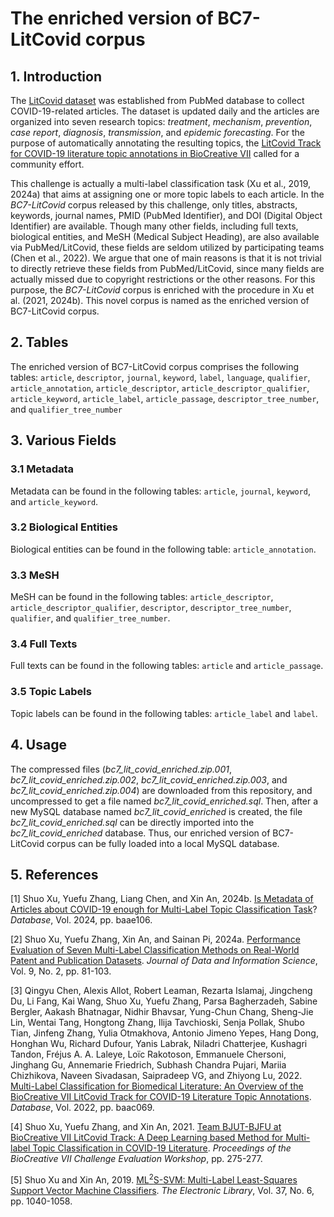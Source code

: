 # The enriched version of BC7-LitCovid corpus
## 1. Introduction  
The [LitCovid dataset](https://www.ncbi.nlm.nih.gov/research/coronavirus/) was established from PubMed database to collect COVID-19-related articles. The dataset is updated daily and the articles are organized into seven research topics: *treatment*, *mechanism*, *prevention*, *case report*, *diagnosis*, *transmission*, and *epidemic forecasting*. For the purpose of automatically annotating the resulting topics, the [LitCovid Track for COVID-19 literature topic annotations in BioCreative VII](https://biocreative.bioinformatics.udel.edu/tasks/biocreative-vii/track-5/) called for a community effort. 

This challenge is actually a multi-label classification task (Xu et al., 2019, 2024a) that aims at assigning one or more topic labels to each article. In the *BC7-LitCovid* corpus released by this challenge, only titles, abstracts, keywords, journal names, PMID (PubMed Identifier), and DOI (Digital Object Identifier) are available. Though many other fields, including full texts, biological entities, and MeSH (Medical Subject Heading), are also available via PubMed/LitCovid, these fields are seldom utilized by participating teams (Chen et al., 2022). We argue that one of main reasons is that it is not trivial to directly retrieve these fields from PubMed/LitCovid, since many fields are actually missed due to copyright restrictions or the other reasons. For this purpose, the *BC7-LitCovid* corpus is enriched with the procedure in Xu et al. (2021, 2024b). This novel corpus is named as the enriched version of BC7-LitCovid corpus. 

## 2. Tables
The enriched version of BC7-LitCovid corpus comprises the following tables: ```article```, ```descriptor```, ```journal```, ```keyword```, ```label```, ```language```, ```qualifier```, ```article_annotation```, ```article_descriptor```, ```article_descriptor_qualifier```, ```article_keyword```, ```article_label```, ```article_passage```, ```descriptor_tree_number```, and ```qualifier_tree_number```

## 3. Various Fields
### 3.1 Metadata
Metadata can be found in the following tables: ```article```, ```journal```, ```keyword```, and ```article_keyword```.
### 3.2 Biological Entities
Biological entities can be found in the following table: ```article_annotation```.
### 3.3 MeSH 
MeSH can be found in the following tables: ```article_descriptor```, ```article_descriptor_qualifier```, ```descriptor```, ```descriptor_tree_number```, ```qualifier```, and ```qualifier_tree_number```.
### 3.4 Full Texts
Full texts can be found in the following tables: ```article``` and ```article_passage```.
### 3.5 Topic Labels
Topic labels can be found in the following tables: ```article_label``` and ```label```.

## 4. Usage
The compressed files (*bc7_lit_covid_enriched.zip.001*, *bc7_lit_covid_enriched.zip.002*, *bc7_lit_covid_enriched.zip.003*, and *bc7_lit_covid_enriched.zip.004*) are downloaded from this repository, and uncompressed to get a file named *bc7_lit_covid_enriched.sql*. Then, after a new MySQL database named *bc7_lit_covid_enriched* is created, the file *bc7_lit_covid_enriched.sql* can be directly imported into the *bc7_lit_covid_enriched* database. Thus, our enriched version of BC7-LitCovid corpus can be fully loaded into a local MySQL database. 

## 5. References
[1] Shuo Xu, Yuefu Zhang, Liang Chen, and Xin An, 2024b. [Is Metadata of Articles about COVID-19 enough for Multi-Label Topic Classification Task](https://doi.org/10.1093/database/baae106)? *Database*, Vol. 2024, pp. baae106.

[2] Shuo Xu, Yuefu Zhang, Xin An, and Sainan Pi, 2024a. [Performance Evaluation of Seven Multi-Label Classification Methods on Real-World Patent and Publication Datasets](https://doi.org/10.2478/jdis-2024-0014). *Journal of Data and Information Science*, Vol. 9, No. 2, pp. 81-103.

[3] Qingyu Chen, Alexis Allot, Robert Leaman, Rezarta Islamaj, Jingcheng Du, Li Fang, Kai Wang, Shuo Xu, Yuefu Zhang, Parsa Bagherzadeh, Sabine Bergler, Aakash Bhatnagar, Nidhir Bhavsar, Yung-Chun Chang, Sheng-Jie Lin, Wentai Tang, Hongtong Zhang, Ilija Tavchioski, Senja Pollak, Shubo Tian, Jinfeng Zhang, Yulia Otmakhova, Antonio Jimeno Yepes, Hang Dong, Honghan Wu, Richard Dufour, Yanis Labrak, Niladri Chatterjee, Kushagri Tandon, Fréjus A. A. Laleye, Loïc Rakotoson, Emmanuele Chersoni, Jinghang Gu, Annemarie Friedrich, Subhash Chandra Pujari, Mariia Chizhikova, Naveen Sivadasan, Saipradeep VG, and Zhiyong Lu, 2022. [Multi-Label Classification for Biomedical Literature: An Overview of the BioCreative VII LitCovid Track for COVID-19 Literature Topic Annotations](https://doi.org/10.1093/database/baac069). *Database*, Vol. 2022, pp. baac069.

[4] Shuo Xu, Yuefu Zhang, and Xin An, 2021. [Team BJUT-BJFU at BioCreative VII LitCovid Track: A Deep Learning based Method for Multi-label Topic Classification in COVID-19 Literature](https://biocreative.bioinformatics.udel.edu/media/store/files/2021/TRACK5_pos_3_BC7_submission_217.pdf). *Proceedings of the BioCreative VII Challenge Evaluation Workshop*, pp. 275-277.

[5] Shuo Xu and Xin An, 2019. [ML<sup>2</sup>S-SVM: Multi-Label Least-Squares Support Vector Machine Classifiers](https://doi.org/10.1108/EL-09-2019-0207). *The Electronic Library*, Vol. 37, No. 6, pp. 1040-1058.
